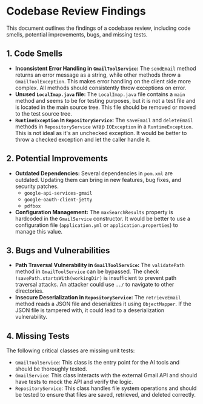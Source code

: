 # Codebase Review Findings

This document outlines the findings of a codebase review, including code smells, potential improvements, bugs, and missing tests.

## 1. Code Smells

*   **Inconsistent Error Handling in `GmailToolService`:** The `sendEmail` method returns an error message as a string, while other methods throw a `GmailToolException`. This makes error handling on the client side more complex. All methods should consistently throw exceptions on error.
*   **Unused `LocalImap.java` file:** The `LocalImap.java` file contains a `main` method and seems to be for testing purposes, but it is not a test file and is located in the main source tree. This file should be removed or moved to the test source tree.
*   **`RuntimeException` in `RepositoryService`:** The `saveEmail` and `deleteEmail` methods in `RepositoryService` wrap `IOException` in a `RuntimeException`. This is not ideal as it's an unchecked exception. It would be better to throw a checked exception and let the caller handle it.

## 2. Potential Improvements

*   **Outdated Dependencies:** Several dependencies in `pom.xml` are outdated. Updating them can bring in new features, bug fixes, and security patches.
    *   `google-api-services-gmail`
    *   `google-oauth-client-jetty`
    *   `pdfbox`
*   **Configuration Management:** The `maxSearchResults` property is hardcoded in the `GmailService` constructor. It would be better to use a configuration file (`application.yml` or `application.properties`) to manage this value.

## 3. Bugs and Vulnerabilities

*   **Path Traversal Vulnerability in `GmailToolService`:** The `validatePath` method in `GmailToolService` can be bypassed. The check `!savePath.startsWith(workingDir)` is insufficient to prevent path traversal attacks. An attacker could use `../` to navigate to other directories.
*   **Insecure Deserialization in `RepositoryService`:** The `retrieveEmail` method reads a JSON file and deserializes it using `ObjectMapper`. If the JSON file is tampered with, it could lead to a deserialization vulnerability.

## 4. Missing Tests

The following critical classes are missing unit tests:

*   `GmailToolService`: This class is the entry point for the AI tools and should be thoroughly tested.
*   `GmailService`: This class interacts with the external Gmail API and should have tests to mock the API and verify the logic.
*   `RepositoryService`: This class handles file system operations and should be tested to ensure that files are saved, retrieved, and deleted correctly.
